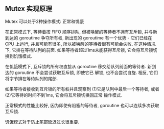 ## Mutex 实现原理

Mutex 可以处于2种操作模式: 正常和饥饿

在正常模式下, 等待着按 FIFO 顺序排队, 但被唤醒的等待者不拥有互斥锁, 并与新到达的 goroutime 争夺所有权, 新出现的 goroutime
有一个优势 - 它们已经在 CPU 上运行, 并且可能有很多, 所以被唤醒的等待者很有可能会失败. 在这种情况下, 它排在等待队列的前面.
如果等待者超过1ms未能获得互斥锁, 它会将互斥锁切换到饥饿模式.

在饥饿模式下, 互斥锁的所有权直接从 goroutine 移交给队列前面的等待者. 新到达的 goroutine 不会尝试获取互斥锁, 即使它已
解锁, 也不会尝试自旋. 相反, 它们将字节排在等待队列的尾部.

如果等待者接收到互斥锁的所有权并且观察到 (1)它是队列中最后一个等待者, 或者(2)它等待的时间不到1ms, 它会将互斥锁切换回正常
操作模式.

正常模式的性能比较好, 因为即使有阻塞的等待者, goroutine 也可以连续多次获取互斥锁.

饥饿模式对于防止尾部延迟过长很重要.










